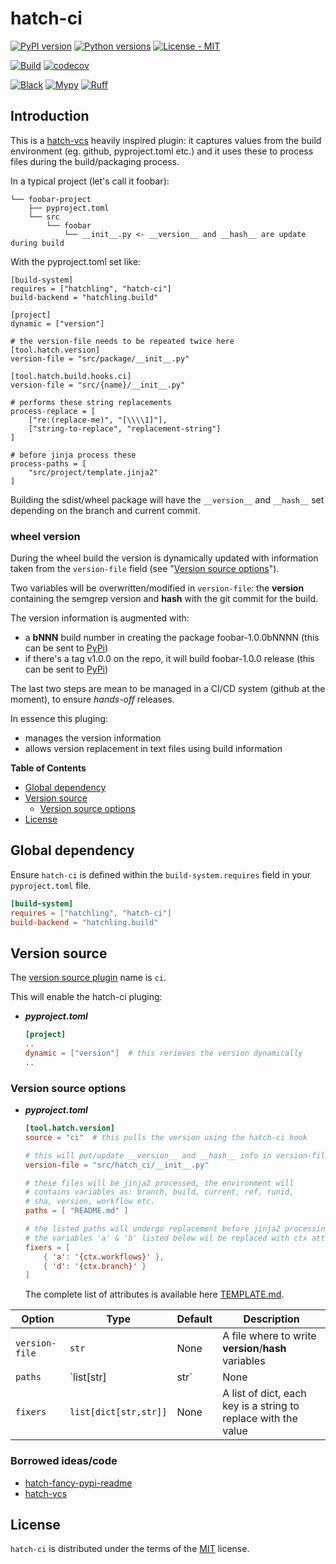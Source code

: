 # hatch-ci

[![PyPI version](https://img.shields.io/pypi/v/hatch-ci.svg?color=blue)](https://pypi.org/project/hatch-ci)
[![Python versions](https://img.shields.io/pypi/pyversions/hatch-ci.svg)](https://pypi.org/project/hatch-ci)
[![License - MIT](https://img.shields.io/badge/license-MIT-9400d3.svg)](https://spdx.org/licenses/)

[![Build](https://github.com/cav71/hatch-ci/actions/workflows/beta.yml/badge.svg)](https://github.com/cav71/hatch-ci/actions/workflows/beta.yml)
[![codecov](https://codecov.io/gh/cav71/hatch-ci/branch/beta%2F0.1.4/graph/badge.svg?token=521FB9K5KT)](https://app.codecov.io/gh/cav71/hatch-ci/tree/beta%2F0.1.4)

[![Black](https://img.shields.io/badge/code%20style-black-000000.svg)](Black)
[![Mypy](https://img.shields.io/badge/types-Mypy-blue.svg)](https://mypy-lang.org/)
[![Ruff](https://img.shields.io/endpoint?url=https://raw.githubusercontent.com/astral-sh/ruff/main/assets/badge/v2.json)](https://github.com/astral-sh/ruff)


## Introduction
This is a [hatch-vcs](https://github.com/ofek/hatch-vcs) heavily inspired plugin: it captures values from
the build environment (eg. github, pyproject.toml etc.) and it uses these 
to process files during the build/packaging process. 

In a typical project (let's call it foobar):

```
└── foobar-project
    ├── pyproject.toml
    └── src
        └── foobar
            └── __init__.py <- __version__ and __hash__ are update during build
```

With the pyproject.toml set like:

```text
[build-system]
requires = ["hatchling", "hatch-ci"]
build-backend = "hatchling.build"

[project]
dynamic = ["version"]

# the version-file needs to be repeated twice here
[tool.hatch.version]
version-file = "src/package/__init__.py"

[tool.hatch.build.hooks.ci]
version-file = "src/{name}/__init__.py"

# performs these string replacements
process-replace = [
    ["re:(replace-me)", "[\\\\1]"],
    ["string-to-replace", "replacement-string"]
]

# before jinja process these
process-paths = [
    "src/project/template.jinja2"
]
```

Building the sdist/wheel package will have the `__version__` and `__hash__` set 
depending on the branch and current commit.

### wheel version
During the wheel build the version is dynamically updated with information taken from
the `version-file` field (see "[Version source options](#version-source-options)").

Two variables will be overwritten/modified in `version-file`: the **__version__** 
containing the semgrep version and **__hash__** with the git commit for the build.

The version information is augmented with:
- a **bNNN** build number in creating the package foobar-1.0.0bNNNN (this can be sent to [PyPi](https://pypi.org))
- if there's a tag v1.0.0 on the repo, it will build foobar-1.0.0 release (this can be sent to [PyPi](https://pypi.org))

The last two steps are mean to be managed in a CI/CD system (github at the moment), to ensure *hands-off* releases.

In essence this pluging:
- manages the version information
- allows version replacement in text files using build information



**Table of Contents**

- [Global dependency](#global-dependency)
- [Version source](#version-source)
  - [Version source options](#version-source-options)
- [License](#license)

## Global dependency

Ensure `hatch-ci` is defined within the `build-system.requires` field in your `pyproject.toml` file.

```toml
[build-system]
requires = ["hatchling", "hatch-ci"]
build-backend = "hatchling.build"
```

## Version source

The [version source plugin](https://hatch.pypa.io/latest/plugins/version-source/reference/) name is `ci`.

This will enable the hatch-ci pluging:

- ***pyproject.toml***

    ```toml
    [project]
    ..
    dynamic = ["version"]  # this rerieves the version dynamically
    ..

    ```

### Version source options

- ***pyproject.toml***

    ```toml
    [tool.hatch.version]
    source = "ci"  # this pulls the version using the hatch-ci hook

    # this will put/update __version__ and __hash__ info in version-file
    version-file = "src/hatch_ci/__init__.py"

    # these files will be jinja2 processed, the environment will
    # contains variables as: branch, build, current, ref, runid, 
    # sha, version, workflow etc.
    paths = [ "README.md" ]
    
    # the listed paths will undergo replacement before jinja2 processing and
    # the variables 'a' & 'b' listed below wil be replaced with ctx attributes.
    fixers = [
        { 'a': '{ctx.workflows}' },
        { 'd': '{ctx.branch}' }
    ]
    ```
    The complete list of attributes is available here [TEMPLATE.md](TEMPLATE.md).

| Option | Type | Default | Description                                          |
| --- | --- |---------|------------------------------------------------------|
| `version-file` | `str` | None    | A file where to write __version__/__hash__ variables |
| `paths` | `list[str]|str` | None | A list of paths to process |
| `fixers` | `list[dict[str,str]]` | None | A list of dict, each key is a string to replace with the value |

### Borrowed ideas/code

- [hatch-fancy-pypi-readme](https://github.com/hynek/hatch-fancy-pypi-readme)
- [hatch-vcs](https://github.com/ofek/hatch-vcs)


## License

`hatch-ci` is distributed under the terms of the [MIT](https://spdx.org/licenses/MIT.html) license.
